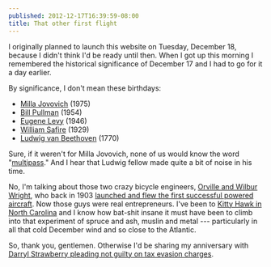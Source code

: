 ```yaml
---
published: 2012-12-17T16:39:59-08:00
title: That other first flight
---
```

I originally planned to launch this website on Tuesday, December 18, because I didn't think I'd be ready until then. When I got up this morning I remembered the historical significance of December 17 and I had to go for it a day earlier.

By significance, I don't mean these birthdays:

* [Milla Jovovich](https://en.wikipedia.org/wiki/Milla_Jovovich) (1975)
* [Bill Pullman](https://en.wikipedia.org/wiki/Bill_Pullman) (1954)
* [Eugene Levy](https://en.wikipedia.org/wiki/Eugene_Levy) (1946)
* [William Safire](https://en.wikipedia.org/wiki/William_Safire) (1929)
* [Ludwig van Beethoven](https://en.wikipedia.org/wiki/Ludwig_van_Beethoven) (1770)

Sure, if it weren't for Milla Jovovich, none of us would know the word "[multipass](http://www.imdb.com/title/tt0119116/quotes?qt=qt0464086)." And I hear that Ludwig fellow made quite a bit of noise in his time.

No, I'm talking about those two crazy bicycle engineers, [Orville and Wilbur Wright](https://en.wikipedia.org/wiki/Wright_brothers), who back in 1903 [launched and flew the first successful powered aircraft](http://airandspace.si.edu/exhibitions/gal100/wright1903.html). Now those guys were real entrepreneurs. I've been to [Kitty Hawk in North Carolina](https://en.wikipedia.org/wiki/Kitty_Hawk,_North_Carolina) and I know how bat-shit insane it must have been to climb into that experiment of spruce and ash, muslin and metal --- particularly in all that cold December wind and so close to the Atlantic.

So, thank you, gentlemen. Otherwise I'd be sharing my anniversary with [Darryl Strawberry pleading not guilty on tax evasion charges](http://www.brainyhistory.com/events/1994/december_18_1994_171226.html).
